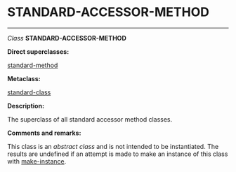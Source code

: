 STANDARD-ACCESSOR-METHOD
========================

------------------------------------------------------------------------

*Class* **STANDARD-ACCESSOR-METHOD**

**Direct superclasses:**

[]()[standard-method](class-standard-method.md)

**Metaclass:**

[standard-class](class-standard-class.md)

**Description:**

The superclass of all standard accessor method classes.

**Comments and remarks:**

This class is an *abstract class* and is not intended to be instantiated. The results are undefined if an attempt is made to make an instance of this class with [make-instance](make-instance.md).
